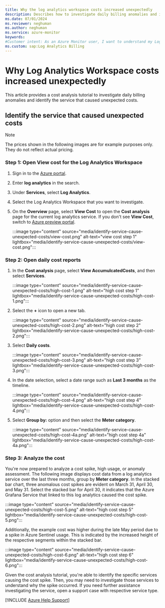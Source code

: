 ```yaml
---
title: Why the log analytics workspace costs increased unexpectedly
description: Describes how to investigate daily billing anomalies and identify the source of excessive charges by using detailed usage reports.
ms.date: 07/01/2024
ms.reviewer: neghuman
ms.author: neghuman
ms.service: azure-monitor
keywords:
#Customer intent: As an Azure Monitor user, I want to understand my Log Analytics workspace's bill including what's included in the cost and how to read the detailed usage reports.
ms.custom: sap:Log Analytics Billing
---
```

# Why Log Analytics Workspace costs increased unexpectedly

This article provides a cost analysis tutorial to investigate daily billing anomalies and identify the service that caused unexpected costs.

## Identify the service that caused unexpected costs

> [!NOTE]
> The prices shown in the following images are for example purposes only. They do not reflect actual pricing.

### Step 1: Open View cost for the Log Analytics Workspace

1. Sign in to the [Azure portal](https://portal.azure.com). 
1. Enter **log analytics** in the search.
1. Under **Services**, select **Log Analytics**.
1. Select the Log Analytics Workspace that you want to investigate.  
1. On the **Overview** page, select **View Cost** to open the **Cost analysis** page for the current log analytics service. If you don't see **View Cost**, switch to [Azure preview portal](https://preview.portal.azure.com/). 

    :::image type="content" source="media/identify-service-cause-unexpected-costs/view-cost.png" alt-text="view cost step 1" lightbox="media/identify-service-cause-unexpected-costs/view-cost.png":::

### Step 2: Open daily cost reports

1. In the **Cost analysis** page, select **View AccumulcatedCosts**, and then select **Services**.

    :::image type="content" source="media/identify-service-cause-unexpected-costs/high-cost-1.png" alt-text="high cost step 1" lightbox="media/identify-service-cause-unexpected-costs/high-cost-1.png":::

1. Select the **+** icon to open a new tab.  

    :::image type="content" source="media/identify-service-cause-unexpected-costs/high-cost-2.png" alt-text="high cost step 2" lightbox="media/identify-service-cause-unexpected-costs/high-cost-2.png":::

1. Select **Daily costs**.  

    :::image type="content" source="media/identify-service-cause-unexpected-costs/high-cost-3.png" alt-text="high cost step 3" lightbox="media/identify-service-cause-unexpected-costs/high-cost-3.png":::

1. In the date selection, select a date range such as **Last 3 months** as the timeline.  

    :::image type="content" source="media/identify-service-cause-unexpected-costs/high-cost-4.png" alt-text="high cost step 4" lightbox="media/identify-service-cause-unexpected-costs/high-cost-4.png":::

1. Select **Group by:** option and then select the **Meter category**.  

    :::image type="content" source="media/identify-service-cause-unexpected-costs/high-cost-4a.png" alt-text="high cost step 4a" lightbox="media/identify-service-cause-unexpected-costs/high-cost-4a.png":::

### Step 3: Analyze the cost

You're now prepared to analyze a cost spike, high usage, or anomaly assessment. The following image displays cost data from a log analytics service over the last three months, group by **Meter category**. In the stacked bar chart, three anomalous cost spikes are evident on March 31, April 30, and May 31. Select the stacked bar for April 30, it indicates that the Azure Grafana Service that linked to this log analytics caused the cost spike.

:::image type="content" source="media/identify-service-cause-unexpected-costs/high-cost-5.png" alt-text="high cost step 5" lightbox="media/identify-service-cause-unexpected-costs/high-cost-5.png":::

Additionally, the example cost was higher during the late May period due to a spike in Azure Sentinel usage. This is indicated by the increased height of the respective segments within the stacked bar.

:::image type="content" source="media/identify-service-cause-unexpected-costs/high-cost-6.png" alt-text="high cost step 6" lightbox="media/identify-service-cause-unexpected-costs/high-cost-6.png":::

Given the cost analysis tutorial, you're able to identify the specific services causing the cost spike. Then, you may need to investigate those services to understand why the spike occurred. If you need further assistance investigating the service, open a support case with respective service type.

[!INCLUDE [Azure Help Support](../../../../includes/azure-help-support.md)]
